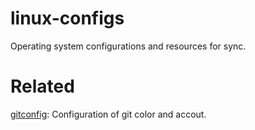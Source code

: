 # linux-configs
Operating system configurations and resources for sync.

# Related
[gitconfig](https://github.com/zyfdegh/gitconfig): Configuration of git color and accout.
